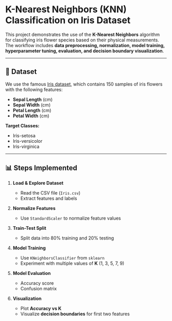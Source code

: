 # K-Nearest Neighbors (KNN) Classification on Iris Dataset

This project demonstrates the use of the **K-Nearest Neighbors** algorithm for classifying iris flower species based on their physical measurements.  
The workflow includes **data preprocessing, normalization, model training, hyperparameter tuning, evaluation, and decision boundary visualization**.

---

## 📂 Dataset
We use the famous [Iris dataset](https://archive.ics.uci.edu/ml/datasets/iris), which contains 150 samples of iris flowers with the following features:
- **Sepal Length** (cm)
- **Sepal Width** (cm)
- **Petal Length** (cm)
- **Petal Width** (cm)

**Target Classes:**
- Iris-setosa
- Iris-versicolor
- Iris-virginica

---

## 📊 Steps Implemented

1. **Load & Explore Dataset**
   - Read the CSV file (`Iris.csv`)
   - Extract features and labels

2. **Normalize Features**
   - Use `StandardScaler` to normalize feature values

3. **Train-Test Split**
   - Split data into 80% training and 20% testing

4. **Model Training**
   - Use `KNeighborsClassifier` from `sklearn`
   - Experiment with multiple values of **K** (1, 3, 5, 7, 9)

5. **Model Evaluation**
   - Accuracy score
   - Confusion matrix

6. **Visualization**
   - Plot **Accuracy vs K**
   - Visualize **decision boundaries** for first two features
